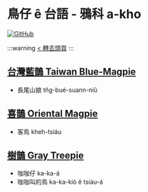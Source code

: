 # 鳥仔 ê 台語 - 鴉科 a-kho

[![GitHub](https://img.shields.io/badge/GitHub-black?logo=github)](https://github.com/siansiansu/tsiau-a-e-mia)

:::warning
[< 轉去頭頁](https://hackmd.io/@siansiansu/Hy4VzNvha)
:::

## [台灣藍鵲 Taiwan Blue-Magpie](https://ebird.org/species/formag1)

- 長尾山娘 tn̂g-bué-suann-niû

## [喜鵲 Oriental Magpie](https://ebird.org/species/orimag1)

- 客鳥 kheh-tsiáu

## [樹鵲 Gray Treepie](https://www.instagram.com/p/CgGtX54P8Ic/)

- 咖咖仔 ka-ka-á
- 咖咖叫的鳥 ka-ka-kiò ê tsiáu-á
